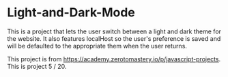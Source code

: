 # Light-and-Dark-Mode

This is a project that lets the user switch between a light and dark theme for the website. 
It also features localHost so the user's preference is saved and will be defaulted to the appropriate them when the user returns.

This project is from https://academy.zerotomastery.io/p/javascript-projects. This is project 5 / 20.
